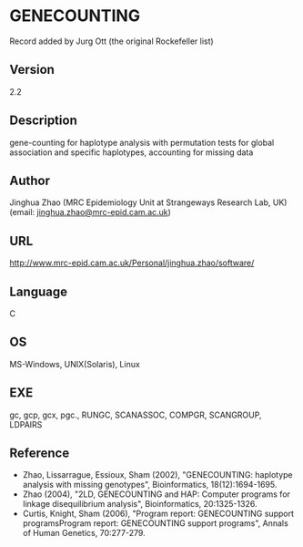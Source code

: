 # GENECOUNTING
Record added by Jurg Ott (the original Rockefeller list)

## Version
2.2

## Description
gene-counting for haplotype analysis with permutation tests for global association and specific haplotypes, accounting for missing data

## Author
Jinghua Zhao (MRC Epidemiology Unit at Strangeways Research Lab, UK) (email: jinghua.zhao@mrc-epid.cam.ac.uk)

## URL
http://www.mrc-epid.cam.ac.uk/Personal/jinghua.zhao/software/

## Language
C

## OS
MS-Windows, UNIX(Solaris), Linux

## EXE
gc, gcp, gcx, pgc., RUNGC, SCANASSOC, COMPGR, SCANGROUP, LDPAIRS

## Reference
* Zhao, Lissarrague, Essioux, Sham (2002), "GENECOUNTING: haplotype analysis with missing genotypes", Bioinformatics, 18(12):1694-1695.
* Zhao (2004), "2LD, GENECOUNTING and HAP: Computer programs for linkage disequilibrium analysis", Bioinformatics, 20:1325-1326.
* Curtis, Knight, Sham (2006), "Program report: GENECOUNTING support programsProgram report: GENECOUNTING support programs", Annals of Human Genetics, 70:277-279.